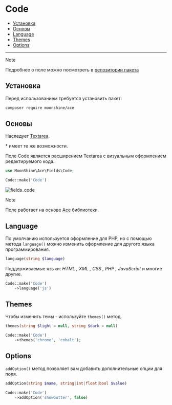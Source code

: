 # Code

- [Установка](#installation)
- [Основы](#basics)
- [Language](#language)
- [Themes](#themes)
- [Options](#options)

---

> [!NOTE]
> Подробнее о поле можно посмотреть в [репозитории пакета](https://github.com/moonshine-software/ace)

<a name="installation"></a>
## Установка

Перед использованием требуется установить пакет:

```bash
composer require moonshine/ace
```

<a name="basics"></a>
## Основы

Наследует [Textarea](/docs/{{version}}/fields/textarea).

\* имеет те же возможности.

Поле Code является расширением Textarea с визуальным оформлением редактируемого кода.

```php
use MoonShine\Ace\Fields\Code;

Code::make('Code')
```

![fields_code](https://moonshine-laravel.com/screenshots/code.png)

> [!NOTE]
> Поле работает на основе [Ace](https://ace.c9.io/) библиотеки.

<a name="language"></a>
## Language

По умолчанию используется оформление для PHP, но с помощью метода `language()` можно изменить оформление для другого языка программирования.

```php
language(string $language)
```

Поддерживаемые языки: _HTML , XML , CSS , PHP , JavaScript_ и многие другие.

```php
Code::make('Code')
    ->language('js') 
```

<a name="themes"></a>
## Themes

Чтобы изменить темы - используйте `themes()` метод.

```php
themes(string $light = null, string $dark = null)
```

```php
Code::make('Code')
    ->themes('chrome', 'cobalt');
```

<a name="options"></a>
## Options

`addOption()` метод позволяет вам добавить дополнительные опции для поля.

```php
addOption(string $name, string|int|float|bool $value)
```
```php
Code::make('Code')
    ->addOption('showGutter', false)
```